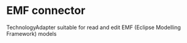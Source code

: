 # EMF connector

TechnologyAdapter suitable for read and edit EMF (Eclipse Modelling Framework) models
